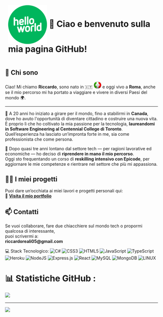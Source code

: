 <div style="display: flex; align-items: center; justify-content: center;">
  <h1 style="margin-left: 10px;">
    <img src="./images/hello-world.png" alt="Ciao Mondo" style="vertical-align: middle;">
    👋 Ciao e benvenuto sulla mia pagina GitHub!
  </h1>
</div>
<h2>💫 Chi sono</h2>
<p>Ciao! Mi chiamo <strong>Riccardo</strong>, sono nato in 🇮🇹 <img src="./images/italy.png" width="25" alt="Bandiera italiana">  e oggi vivo a <strong>Roma</strong>, anche se il mio percorso mi ha portato a viaggiare e vivere in diversi Paesi del mondo 🌍. </p>

<hr>

<p>🧭 A 20 anni ho iniziato a girare per il mondo, fino a stabilirmi in <strong>Canada</strong>, dove ho avuto l'opportunità di diventare cittadino e costruire una nuova vita.  
È proprio lì che ho coltivato la mia passione per la tecnologia, <strong>laureandomi in Software Engineering al Centennial College di Toronto</strong>.<br>  
Quell’esperienza ha lasciato un’impronta forte in me, sia come professionista che come persona.
</p>

<p>🎯 Dopo quasi tre anni lontano dal settore tech — per ragioni lavorative ed economiche — ho deciso di  <strong>riprendere in mano il mio percorso</strong>.<br> Oggi sto frequentando un corso di <strong>reskilling intensivo con Epicode</strong>, per aggiornare le mie competenze e rientrare nel settore che più mi appassiona.</p>

<h2>👨‍💻 I miei progetti</h2>

<p>  Puoi dare un’occhiata ai miei lavori e progetti personali qui:<br> 🔗 <strong><a href="http://tinyurl.com/RRsystemPortfolio" target="_blank">Visita il mio portfolio</a></strong></p>

<h2>📫 Contatti</h2>

<p> Se vuoi collaborare, fare due chiacchiere sul mondo tech o propormi qualcosa di interessante,<br> puoi scrivermi a:<br> <strong>riccardoreali05@gmail.com</strong></p>

💻 Stack Tecnologico:
![C#](https://img.shields.io/badge/c%23-%23239120.svg?style=for-the-badge&logo=c-sharp&logoColor=white) ![CSS3](https://img.shields.io/badge/css3-%231572B6.svg?style=for-the-badge&logo=css3&logoColor=white) ![HTML5](https://img.shields.io/badge/html5-%23E34F26.svg?style=for-the-badge&logo=html5&logoColor=white) ![JavaScript](https://img.shields.io/badge/javascript-%23323330.svg?style=for-the-badge&logo=javascript&logoColor=%23F7DF1E) ![TypeScript](https://img.shields.io/badge/typescript-%23007ACC.svg?style=for-the-badge&logo=typescript&logoColor=white) ![Heroku](https://img.shields.io/badge/heroku-%23430098.svg?style=for-the-badge&logo=heroku&logoColor=white) ![NodeJS](https://img.shields.io/badge/node.js-6DA55F?style=for-the-badge&logo=node.js&logoColor=white) ![Express.js](https://img.shields.io/badge/express.js-%23404d59.svg?style=for-the-badge&logo=express&logoColor=%2361DAFB) ![React](https://img.shields.io/badge/react-%2320232a.svg?style=for-the-badge&logo=react&logoColor=%2361DAFB) ![MySQL](https://img.shields.io/badge/mysql-%2300f.svg?style=for-the-badge&logo=mysql&logoColor=white) ![MongoDB](https://img.shields.io/badge/MongoDB-%234ea94b.svg?style=for-the-badge&logo=mongodb&logoColor=white) ![LINUX](https://img.shields.io/badge/Linux-FCC624?style=for-the-badge&logo=linux&logoColor=black)
# 📊 Statistiche GitHub :
![](https://github-readme-stats.vercel.app/api/top-langs/?username=ItalCad91&theme=solarized-light&hide_border=false&include_all_commits=false&count_private=true&layout=compact)

---
[![](https://visitcount.itsvg.in/api?id=ItalCad91&icon=0&color=0)](https://visitcount.itsvg.in)
